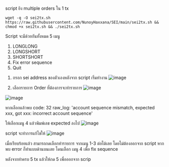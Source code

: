 script ยิง multiple orders ใน 1 tx





```
wget -q -O sei2tx.sh https://raw.githubusercontent.com/NunoyHaxxana/SEI/main/sei2tx.sh && chmod +x sei2tx.sh && ./sei2tx.sh
```
Script จะมีด้วยกันทั้งหมด 5 เมนู

1) LONGLONG  
2) LONGSHORT
3) SHORTSHORT
4) Fix error sequence
5) Quit



1. กรอก sei address ของตัวเองหลังจาก script เริ่มทำงาน 
![image](https://user-images.githubusercontent.com/83507970/205413847-bc1ec700-d239-4077-a78e-1b2ab9c4509f.png)





2. เลือกรายการ Order ที่ต้องการจะทำรายการ 
![image](https://user-images.githubusercontent.com/83507970/205413893-ad9656d7-449c-4fc8-ba9d-08fba545c817.png)

![image](https://user-images.githubusercontent.com/83507970/205414062-b2c5a5cc-0fcc-4a6f-a1ea-0ca3abcc0d8c.png)


หากเลือกแล้วพบ code: 32
raw_log: 'account sequence mismatch, expected xxx, got xxx: incorrect account sequence'

ให้เลือกเมนู 4 แล้วพิมพ์เลข expected ลงไป 
![image](https://user-images.githubusercontent.com/83507970/205414093-80966e75-5f98-41dc-9507-e000135def70.png)

script จะทำการแก้ไขให้
![image](https://user-images.githubusercontent.com/83507970/205414138-bfff391c-e758-4530-8285-c3639ca6bc37.png)


เมื่อเรียบร้อยแล้ว สามารถกดเลือกทำรายการ จากเมนู 1-3 ต่อได้เลย โดยไม่ต้องออกจาก script หากพบ error ก็ทำแบบด้านบนเลย
โดนเลือก เมนู 4 เพื่อ fix sequence



หลังจากทำครบ 5 tx แล้วให้กด 5 เพื่อออกจาก scrip
